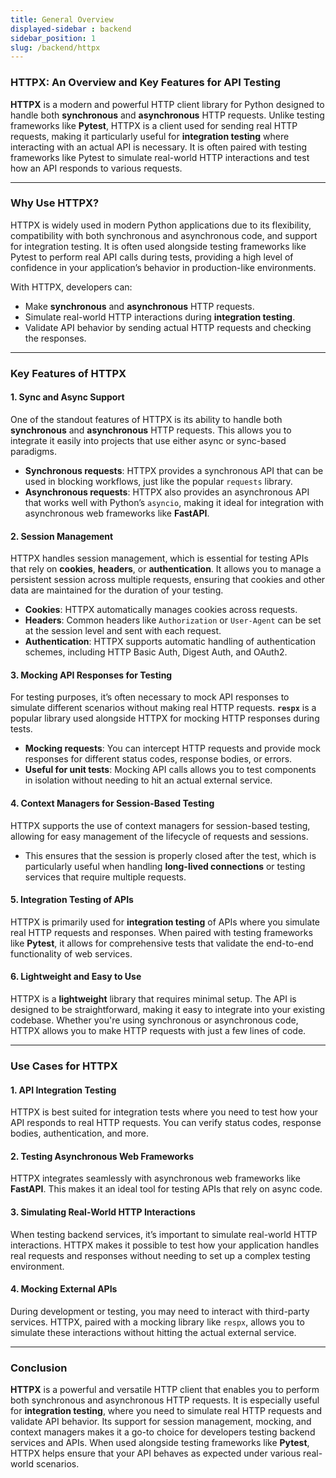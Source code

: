 ```yaml
---
title: General Overview
displayed-sidebar : backend
sidebar_position: 1
slug: /backend/httpx
---
```

### HTTPX: An Overview and Key Features for API Testing

**HTTPX** is a modern and powerful HTTP client library for Python designed to handle both **synchronous** and **asynchronous** HTTP requests. Unlike testing frameworks like **Pytest**, HTTPX is a client used for sending real HTTP requests, making it particularly useful for **integration testing** where interacting with an actual API is necessary. It is often paired with testing frameworks like Pytest to simulate real-world HTTP interactions and test how an API responds to various requests.

---

### Why Use HTTPX?

HTTPX is widely used in modern Python applications due to its flexibility, compatibility with both synchronous and asynchronous code, and support for integration testing. It is often used alongside testing frameworks like Pytest to perform real API calls during tests, providing a high level of confidence in your application’s behavior in production-like environments.

With HTTPX, developers can:
- Make **synchronous** and **asynchronous** HTTP requests.
- Simulate real-world HTTP interactions during **integration testing**.
- Validate API behavior by sending actual HTTP requests and checking the responses.

---

### Key Features of HTTPX

#### 1. **Sync and Async Support**
One of the standout features of HTTPX is its ability to handle both **synchronous** and **asynchronous** HTTP requests. This allows you to integrate it easily into projects that use either async or sync-based paradigms.

- **Synchronous requests**: HTTPX provides a synchronous API that can be used in blocking workflows, just like the popular `requests` library.
- **Asynchronous requests**: HTTPX also provides an asynchronous API that works well with Python’s `asyncio`, making it ideal for integration with asynchronous web frameworks like **FastAPI**.



#### 2. **Session Management**
HTTPX handles session management, which is essential for testing APIs that rely on **cookies**, **headers**, or **authentication**. It allows you to manage a persistent session across multiple requests, ensuring that cookies and other data are maintained for the duration of your testing.

- **Cookies**: HTTPX automatically manages cookies across requests.
- **Headers**: Common headers like `Authorization` or `User-Agent` can be set at the session level and sent with each request.
- **Authentication**: HTTPX supports automatic handling of authentication schemes, including HTTP Basic Auth, Digest Auth, and OAuth2.


#### 3. **Mocking API Responses for Testing**
For testing purposes, it’s often necessary to mock API responses to simulate different scenarios without making real HTTP requests. **`respx`** is a popular library used alongside HTTPX for mocking HTTP responses during tests.

- **Mocking requests**: You can intercept HTTP requests and provide mock responses for different status codes, response bodies, or errors.
- **Useful for unit tests**: Mocking API calls allows you to test components in isolation without needing to hit an actual external service.


#### 4. **Context Managers for Session-Based Testing**
HTTPX supports the use of context managers for session-based testing, allowing for easy management of the lifecycle of requests and sessions.


- This ensures that the session is properly closed after the test, which is particularly useful when handling **long-lived connections** or testing services that require multiple requests.

#### 5. **Integration Testing of APIs**
HTTPX is primarily used for **integration testing** of APIs where you simulate real HTTP requests and responses. When paired with testing frameworks like **Pytest**, it allows for comprehensive tests that validate the end-to-end functionality of web services.



#### 6. **Lightweight and Easy to Use**
HTTPX is a **lightweight** library that requires minimal setup. The API is designed to be straightforward, making it easy to integrate into your existing codebase. Whether you're using synchronous or asynchronous code, HTTPX allows you to make HTTP requests with just a few lines of code.

---

### Use Cases for HTTPX

#### 1. **API Integration Testing**
HTTPX is best suited for integration tests where you need to test how your API responds to real HTTP requests. You can verify status codes, response bodies, authentication, and more.

#### 2. **Testing Asynchronous Web Frameworks**
HTTPX integrates seamlessly with asynchronous web frameworks like **FastAPI**. This makes it an ideal tool for testing APIs that rely on async code.

#### 3. **Simulating Real-World HTTP Interactions**
When testing backend services, it’s important to simulate real-world HTTP interactions. HTTPX makes it possible to test how your application handles real requests and responses without needing to set up a complex testing environment.

#### 4. **Mocking External APIs**
During development or testing, you may need to interact with third-party services. HTTPX, paired with a mocking library like `respx`, allows you to simulate these interactions without hitting the actual external service.

---

### Conclusion

**HTTPX** is a powerful and versatile HTTP client that enables you to perform both synchronous and asynchronous HTTP requests. It is especially useful for **integration testing**, where you need to simulate real HTTP requests and validate API behavior. Its support for session management, mocking, and context managers makes it a go-to choice for developers testing backend services and APIs. When used alongside testing frameworks like **Pytest**, HTTPX helps ensure that your API behaves as expected under various real-world scenarios.

